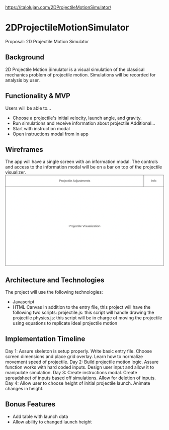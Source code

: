 https://italolujan.com/2DProjectileMotionSimulator/

# 2DProjectileMotionSimulator

Proposal: 2D Projectile Motion Simulator

## Background
2D Projectile Motion Simulator is a visual simulation of the classical mechanics problem of projectile motion. Simulations will be recorded for analysis by user.

## Functionality & MVP
Users will be able to...
* Choose a projectile's initial velocity, launch angle, and gravity.
* Run simulations and receive information about projectile
Additional...
* Start with instruction modal
* Open instructions modal from in app

## Wireframes
The app will have a single screen with an information modal. The controls and access to the information modal will be on a bar on top of the projectile visualizer.
![Wireframe](JS_Wireframe.png)

## Architecture and Technologies
The project will use the following technologies:
* Javascript
* HTML Canvas
In addition to the entry file, this project will have the following two scripts:
projectile.js: this script will handle drawing the projectile
physics.js: this script will be in charge of moving the projectile using equations to replicate ideal projectile motion

## Implementation Timeline
Day 1: Assure skeleton is setup properly. Write basic entry file. Choose screen dimensions and place grid overlay. Learn how to normalize movement speed of projectile.
Day 2: Build projectile motion logic. Assure function works with hard coded inputs. Design user input and allow it to manipulate simulation.
Day 3: Create instructions modal. Create spreadsheet of inputs based off simulations. Allow for deletion of inputs.
Day 4: Allow user to choose height of initial projectile launch. Animate changes in height.

## Bonus Features
* Add table with launch data
* Allow ability to changed launch height
